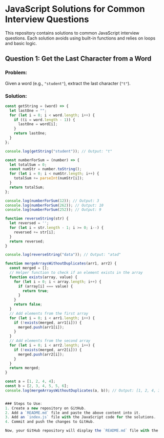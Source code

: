 # JavaScript Solutions for Common Interview Questions

This repository contains solutions to common JavaScript interview questions. Each solution avoids using built-in functions and relies on loops and basic logic.

## **Question 1: Get the Last Character from a Word**

### Problem:
Given a word (e.g., `"student"`), extract the last character (`"t"`).

### Solution:
```javascript
const getString = (word) => {
  let lastOne = "";
  for (let i = 0; i < word.length; i++) {
    if ((i = word.length - 1)) {
      lastOne = word[i];
    }
    return lastOne;
  }
};

console.log(getString("student")); // Output: "t"

const numberForSum = (number) => {
  let totalSum = 0;
  const numStr = number.toString();
  for (let i = 0; i < numStr.length; i++) {
    totalSum += parseInt(numStr[i]);
  }
  return totalSum;
};

console.log(numberForSum(12)); // Output: 3
console.log(numberForSum(262)); // Output: 10
console.log(numberForSum(252)); // Output: 9

function reverseString(str) {
  let reversed = '';
  for (let i = str.length - 1; i >= 0; i--) {
    reversed += str[i];
  }
  return reversed;
}

console.log(reverseString("data")); // Output: "atad"

function mergeArraysWithoutDuplicates(arr1, arr2) {
  const merged = [];
  // Helper function to check if an element exists in the array
  function exists(array, value) {
    for (let i = 0; i < array.length; i++) {
      if (array[i] === value) {
        return true;
      }
    }
    return false;
  }
  // Add elements from the first array
  for (let i = 0; i < arr1.length; i++) {
    if (!exists(merged, arr1[i])) {
      merged.push(arr1[i]);
    }
  }
  // Add elements from the second array
  for (let i = 0; i < arr2.length; i++) {
    if (!exists(merged, arr2[i])) {
      merged.push(arr2[i]);
    }
  }
  return merged;
}

const a = [1, 2, 4, 4];
const b = [2, 3, 4, 5, 5, 6];
console.log(mergeArraysWithoutDuplicates(a, b)); // Output: [1, 2, 4, 3, 5, 6]


### Steps to Use:
1. Create a new repository on GitHub.
2. Add a `README.md` file and paste the above content into it.
3. Add an `index.js` file with the JavaScript code for the solutions.
4. Commit and push the changes to GitHub.

Now, your GitHub repository will display the `README.md` file with the solutions and explanations in a clean and readable format!